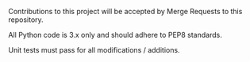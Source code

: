 Contributions to this project will be accepted by Merge Requests to this repository.

All Python code is 3.x only and should adhere to PEP8 standards.

Unit tests must pass for all modifications / additions.
